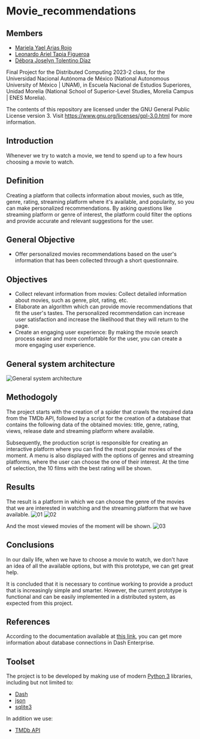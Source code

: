 # Movie_recommendations



## Members

* [Mariela Yael Arias Rojo](https://github.com/marielaAriass)
* [Leonardo Ariel Tapia Figueroa](https://github.com/leotapia11)
* [Débora Joselyn Tolentino Díaz](https://github.com/Debytd)

Final Project for the Distributed Computing 2023-2 class, for the Universidad Nacional Autónoma de México (National Autonomous University of México | UNAM), in Escuela Nacional de Estudios Superiores, Unidad Morelia (National School of Superior-Level Studies, Morelia Campus | ENES Morelia).

The contents of this repository are licensed under the GNU General Public License version 3. Visit https://www.gnu.org/licenses/gpl-3.0.html for more information.

## Introduction
Whenever we try to watch a movie, we tend to spend up to a few hours choosing a movie to watch. 

## Definition 
Creating a platform that collects information about movies, such as title, genre, rating, streaming platform where it's available, and popularity, so you can make personalized recommendations. By asking questions like streaming platform or genre of interest, the platform could filter the options and provide accurate and relevant suggestions for the user.

## General Objective
- Offer personalized movies recommendations based on the user's information that has been collected through a short questionnaire.

## Objectives
- Collect relevant information from movies: Collect detailed information about movies, such as genre, plot, rating, etc.
- Ellaborate an algorithm which can provide movie recommendations that fit the user's tastes. The personalized recommendation can increase user satisfaction and increase the likelihood that they will return to the page.
- Create an engaging user experience: By making the movie search process easier and more comfortable for the user, you can create a more engaging user experience.

## General system architecture
![General system architecture](https://user-images.githubusercontent.com/100146837/233822542-40df160a-978c-427c-81cd-b597208b44f9.jpg)


## Methodogoly
The project starts with the creation of a spider that crawls the required data from the TMDb API, followed by a script for the creation of a database that contains the following data of the obtained movies: title, genre, rating, views, release date and streaming platform where available.

Subsequently, the production script is responsible for creating an interactive platform where you can find the most popular movies of the moment. A menu is also displayed with the options of genres and streaming platforms, where the user can choose the one of their interest. At the time of selection, the 10 films with the best rating will be shown.

## Results
The result is a platform in which we can choose the genre of the movies that we are interested in watching and the streaming platform that we have available.
![01](https://github.com/DLM-Nameless/Movie_recommendations/assets/100146837/5fd1fa74-1f2d-45a7-8192-e26a2ef319b7)
![02](https://github.com/DLM-Nameless/Movie_recommendations/assets/100146837/c922f940-17a8-477d-88b8-33663a20a599)

And the most viewed movies of the moment will be shown. 
![03](https://github.com/DLM-Nameless/Movie_recommendations/assets/100146837/b8994483-3b26-47b3-8e7e-8dfae36daf7b)

## Conclusions

In our daily life, when we have to choose a movie to watch, we don't have an idea of all the available options, but with this prototype, we can get great help.

It is concluded that it is necessary to continue working to provide a product that is increasingly simple and smarter. However, the current prototype is functional and can be easily implemented in a distributed system, as expected from this project.

## References
According to the documentation available at [this link](https://dash.plotly.com/dash-enterprise/database-connections?de-version=5.1), you can get more information about database connections in Dash Enterprise.

## Toolset
The project is to be developed by making use of modern [Python 3](https://www.python.org/) libraries, including but not limited to:
* [Dash](https://dash.plotly.com/)
* [json](https://docs.python.org/es/3/library/json.html)
* [sqlite3](https://docs.python.org/3/library/sqlite3.html)

In addition we use:
* [TMDb API](https://www.themoviedb.org/documentation/api)


